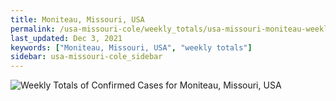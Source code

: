 ```yaml
---
title: Moniteau, Missouri, USA
permalink: /usa-missouri-cole/weekly_totals/usa-missouri-moniteau-weekly_totals.html
last_updated: Dec 3, 2021
keywords: ["Moniteau, Missouri, USA", "weekly totals"]
sidebar: usa-missouri-cole_sidebar
---
```


![Weekly Totals of Confirmed Cases for Moniteau, Missouri, USA](/covid_tracker/images/graphs/usa-missouri-moniteau-weekly_totals_graph.png)

